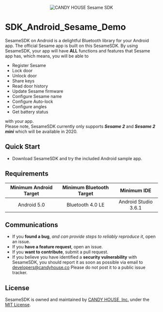 <p align="center" >
  <img src="https://github.com/CANDY-HOUSE/SDK_Android_Sesame_Demo/raw/master/SesameSDK_Kotlin.jpg" alt="CANDY HOUSE Sesame SDK" title="SesameSDK">
</p>

# SDK_Android_Sesame_Demo

SesameSDK on Android is a delightful Bluetooth library for your Android app. The official Sesame app is built on this SesameSDK. By using SesameSDK, your app will have **ALL** functions and features that Sesame app has, which means, you will be able to

- Register Sesame
- Lock door
- Unlock door
- Share keys
- Read door history
- Update Sesame firmware
- Configure Sesame name
- Configure Auto-lock
- Configure angles
- Get battery status

with your app.<br>Please note, SesameSDK currently only supports ___Sesame 2___ and ___Sesame 2 mini___ which will be available in 2020.


## Quick Start

- Download SesameSDK and try the included Android sample app.


## Requirements

| Minimum Android Target | Minimum Bluetooth Target | Minimum IDE |
|:------------------:|:------------------------:|:-----------:|
| Android 5.0 | Bluetooth 4.0 LE | Android Studio 3.6.1 | 


## Communications

- If you **found a bug**, _and can provide steps to reliably reproduce it_, open an issue.
- If you **have a feature request**, open an issue.
- If you **want to contribute**, submit a pull request.
- If you believe you have identified a **security vulnerability** with SesameSDK, you should report it as soon as possible via email to developers@candyhouse.co Please do not post it to a public issue tracker.

## License
SesameSDK is owned and maintained by [CANDY HOUSE, Inc.](https://jp.candyhouse.co/) under the [MIT License](https://github.com/CANDY-HOUSE/SDK_Android_Sesame_Demo/blob/master/LICENSE).
